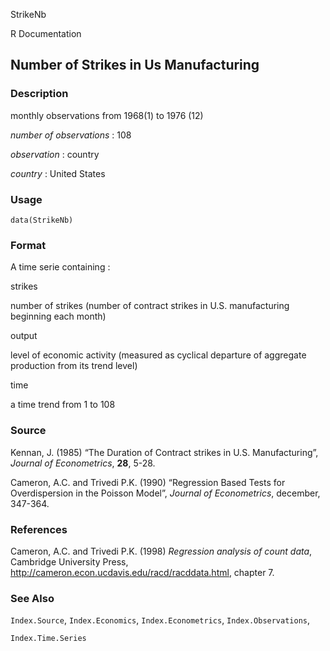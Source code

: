 StrikeNb

R Documentation

## Number of Strikes in Us Manufacturing

### Description

monthly observations from 1968(1) to 1976 (12)

_number of observations_ : 108

_observation_ : country

_country_ : United States

### Usage

    data(StrikeNb)

### Format

A time serie containing :

strikes

number of strikes (number of contract strikes in U.S. manufacturing beginning
each month)

output

level of economic activity (measured as cyclical departure of aggregate
production from its trend level)

time

a time trend from 1 to 108

### Source

Kennan, J. (1985) “The Duration of Contract strikes in U.S. Manufacturing”,
_Journal of Econometrics_, **28**, 5-28.

Cameron, A.C. and Trivedi P.K. (1990) “Regression Based Tests for
Overdispersion in the Poisson Model”, _Journal of Econometrics_, december,
347-364.

### References

Cameron, A.C. and Trivedi P.K. (1998) _Regression analysis of count data_,
Cambridge University Press,
<http://cameron.econ.ucdavis.edu/racd/racddata.html>, chapter 7.

### See Also

`Index.Source`, `Index.Economics`, `Index.Econometrics`, `Index.Observations`,

`Index.Time.Series`

